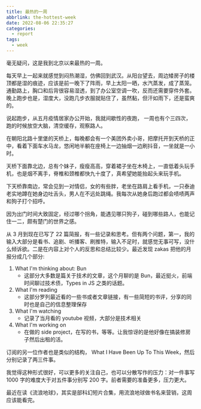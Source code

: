 ```yaml
---
title: 最热的一周
abbrlink: the-hottest-week
date: 2022-08-06 22:35:27
categories:
  - report
tags:
  - week
---
```


毫无疑问，这是我到北京以来最热的一周。

每天早上一起来就感觉到闷热潮湿，仿佛回到武汉。从阳台望去，周边矮房子的楼顶都是湿的痕迹，应该是前一晚下了阵雨，早上太阳一晒，水汽蒸发，成了蒸笼。通勤路上，胸口和后背很容易湿透，到了办公室空调一吹，反而还需要穿件外套。晚上跑步也是，湿度大，没跑几步衣服就贴住了，虽然黏，但汗如雨下，还是蛮爽的。

说起跑步，从五月疫情居家办公开始，我就间歇性的夜跑， 一周也有个三四次，跑的时候放空大脑，清空缓存，观察路人。

在朝阳北路十里堡的天桥上，每晚都会有一个美团外卖小哥，把摩托开到天桥的正中，看着下面车水马龙，悠闲地半躺在座椅上一边抽烟一边刷抖音，一坐就是一小时。

天桥下面靠北边，总有个妹子，瘦瘦高高，穿着裙子坐在木椅上，一直低着头玩手机，也是烟不离手，脊椎和颈椎都快九十度了，真希望她能抬起头来玩手机。

下天桥靠南边，常会见到一对情侣，女的有些胖，老坐在路肩上看手机，一只泰迪老实地蹲在她身边吐舌头，男人在不远处跳绳。我每次从她身后跑过都会啧啧两声和狗子打个招呼。

因为出门时间大致固定，经过哪个拐角，能遇见哪只狗子，碰到哪些路人，也能记住一二，颇有楚门的世界之感。

从 3 月到现在已写了 22 篇简报，有一些记录和思考。但有两个问题，第一，我的输入大部分是看书、追剧、听播客、刷推特，输入不足时，就感觉无事可写，没什么倾诉欲。二是在内容上对个人的反思和总结比较少。最近发现 zakas 把他的月报分成几个部分:

1. What I'm thinking about: Bun
   - 这部分大多数是篇关于技术的文章，这个月聊的是 Bun，最近挺火，前端时间聊过技术债，Types in JS 之类的话题。
2. What I'm reading
   - 这部分罗列最近看的一些书或者文章链接，有一些简短的书评，分享的同时也是自己的信息整理保存
3. What I'm watching
   - 记录了当月看的 youtube 视频，大部分是技术相关
4. What I'm working on
   - 在做的 side project，在写的书，等等。让我惊讶的是他好像在搞装修房子然后出租的活。

订阅的另一位作者也是类似的结构， What I Have Been Up To This Week，然后分别记录了两三件事。

我觉得这种形式很好，可以更多的关注自己，也可以分散写作的压力：对一件事写 1000 字的难度大于对五件事分别写 200 字。前者需要的准备更多，压力更大。

最近在读《流浪地球》，其实是部科幻短片合集，用流浪地球做书名来营销，这周应该能看完。
